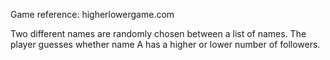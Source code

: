 Game reference: higherlowergame.com

Two different names are randomly chosen between a list of names. The player guesses whether name A has a higher or lower number of followers.